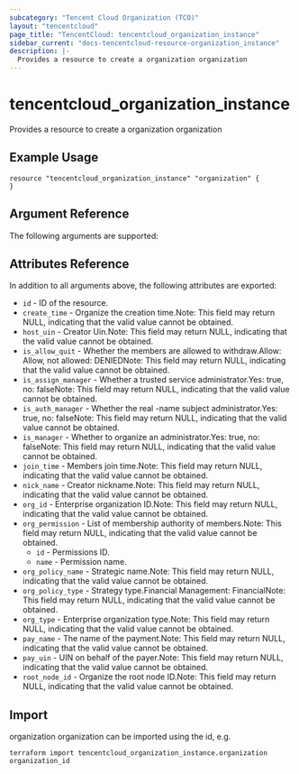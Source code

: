 ```yaml
---
subcategory: "Tencent Cloud Organization (TCO)"
layout: "tencentcloud"
page_title: "TencentCloud: tencentcloud_organization_instance"
sidebar_current: "docs-tencentcloud-resource-organization_instance"
description: |-
  Provides a resource to create a organization organization
---
```


# tencentcloud_organization_instance

Provides a resource to create a organization organization

## Example Usage

```hcl
resource "tencentcloud_organization_instance" "organization" {
}
```

## Argument Reference

The following arguments are supported:



## Attributes Reference

In addition to all arguments above, the following attributes are exported:

* `id` - ID of the resource.
* `create_time` - Organize the creation time.Note: This field may return NULL, indicating that the valid value cannot be obtained.
* `host_uin` - Creator Uin.Note: This field may return NULL, indicating that the valid value cannot be obtained.
* `is_allow_quit` - Whether the members are allowed to withdraw.Allow: Allow, not allowed: DENIEDNote: This field may return NULL, indicating that the valid value cannot be obtained.
* `is_assign_manager` - Whether a trusted service administrator.Yes: true, no: falseNote: This field may return NULL, indicating that the valid value cannot be obtained.
* `is_auth_manager` - Whether the real -name subject administrator.Yes: true, no: falseNote: This field may return NULL, indicating that the valid value cannot be obtained.
* `is_manager` - Whether to organize an administrator.Yes: true, no: falseNote: This field may return NULL, indicating that the valid value cannot be obtained.
* `join_time` - Members join time.Note: This field may return NULL, indicating that the valid value cannot be obtained.
* `nick_name` - Creator nickname.Note: This field may return NULL, indicating that the valid value cannot be obtained.
* `org_id` - Enterprise organization ID.Note: This field may return NULL, indicating that the valid value cannot be obtained.
* `org_permission` - List of membership authority of members.Note: This field may return NULL, indicating that the valid value cannot be obtained.
  * `id` - Permissions ID.
  * `name` - Permission name.
* `org_policy_name` - Strategic name.Note: This field may return NULL, indicating that the valid value cannot be obtained.
* `org_policy_type` - Strategy type.Financial Management: FinancialNote: This field may return NULL, indicating that the valid value cannot be obtained.
* `org_type` - Enterprise organization type.Note: This field may return NULL, indicating that the valid value cannot be obtained.
* `pay_name` - The name of the payment.Note: This field may return NULL, indicating that the valid value cannot be obtained.
* `pay_uin` - UIN on behalf of the payer.Note: This field may return NULL, indicating that the valid value cannot be obtained.
* `root_node_id` - Organize the root node ID.Note: This field may return NULL, indicating that the valid value cannot be obtained.


## Import

organization organization can be imported using the id, e.g.

```
terraform import tencentcloud_organization_instance.organization organization_id
```


